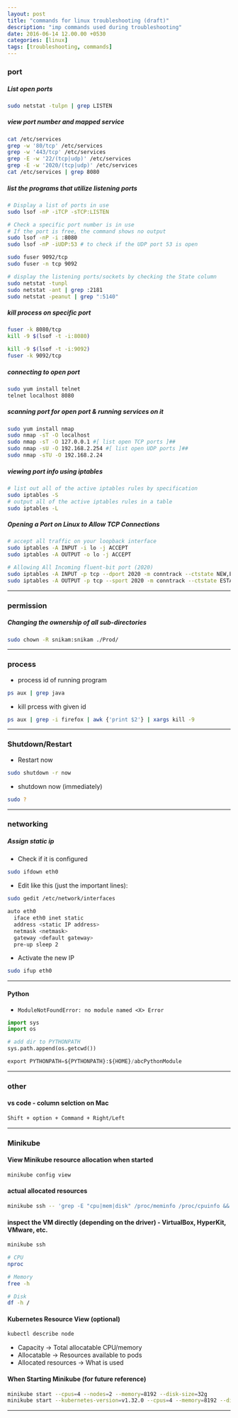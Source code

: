 ```yaml
---
layout: post
title: "commands for linux troubleshooting (draft)"
description: "imp commands used during troubleshooting"
date: 2016-06-14 12.00.00 +0530
categories: [linux]
tags: [troubleshooting, commands]
---
```


### port

##### List open ports

```bash
sudo netstat -tulpn | grep LISTEN
```

##### view port number and mapped service

```bash
cat /etc/services
grep -w '80/tcp' /etc/services
grep -w '443/tcp' /etc/services
grep -E -w '22/(tcp|udp)' /etc/services
grep -E -w '2020/(tcp|udp)' /etc/services
cat /etc/services | grep 8080
```

##### list the programs that utilize listening ports

```bash
# Display a list of ports in use
sudo lsof -nP -iTCP -sTCP:LISTEN

# Check a specific port number is in use
# If the port is free, the command shows no output
sudo lsof -nP -i :8080
sudo lsof -nP -iUDP:53 # to check if the UDP port 53 is open

sudo fuser 9092/tcp
sudo fuser -n tcp 9092

# display the listening ports/sockets by checking the State column
sudo netstat -tunpl
sudo netstat -ant | grep :2181
sudo netstat -peanut | grep ":5140"
```

##### kill process on specific port

```bash
fuser -k 8080/tcp
kill -9 $(lsof -t -i:8080)

kill -9 $(lsof -t -i:9092)
fuser -k 9092/tcp
```

##### connecting to open port

```bash
sudo yum install telnet
telnet localhost 8080
```

##### scanning port for open port & running services on it

```bash
sudo yum install nmap
sudo nmap -sT -O localhost
sudo nmap -sT -O 127.0.0.1 #[ list open TCP ports ]##
sudo nmap -sU -O 192.168.2.254 #[ list open UDP ports ]##
sudo nmap -sTU -O 192.168.2.24
```
##### viewing port info using iptables

```bash
# list out all of the active iptables rules by specification
sudo iptables -S
# output all of the active iptables rules in a table
sudo iptables -L
```

##### Opening a Port on Linux to Allow TCP Connections

```bash
# accept all traffic on your loopback interface
sudo iptables -A INPUT -i lo -j ACCEPT
sudo iptables -A OUTPUT -o lo -j ACCEPT

# Allowing All Incoming fluent-bit port (2020)
sudo iptables -A INPUT -p tcp --dport 2020 -m conntrack --ctstate NEW,ESTABLISHED -j ACCEPT
sudo iptables -A OUTPUT -p tcp --sport 2020 -m conntrack --ctstate ESTABLISHED -j ACCEPT
```

---

### permission

##### Changing the ownership of all sub-directories

```bash
sudo chown -R snikam:snikam ./Prod/
```
---

### process

* process id of running program

```bash
ps aux | grep java
```

* kill prcess with given id

```bash
ps aux | grep -i firefox | awk {'print $2'} | xargs kill -9
```

---

### Shutdown/Restart

* Restart now

```bash
sudo shutdown -r now
```

* shutdown now (immediately)

```bash
sudo ?
```

---

### networking

##### Assign static ip

* Check if it is configured

```bash
sudo ifdown eth0
```

* Edit like this (just the important lines):

```bash
sudo gedit /etc/network/interfaces

auto eth0
  iface eth0 inet static
  address <static IP address>
  netmask <netmask>
  gateway <default gateway>
  pre-up sleep 2
```

* Activate the new IP

```bash
sudo ifup eth0
```
---

#### Python

* `ModuleNotFoundError: no module named <X> Error`

```python
import sys
import os

# add dir to PYTHONPATH
sys.path.append(os.getcwd())
```

```python
export PYTHONPATH=${PYTHONPATH}:${HOME}/abcPythonModule 
```
---

### other

#### vs code - column selction on Mac

```bash
Shift + option + Command + Right/Left
```
---

### Minikube

#### View Minikube resource allocation when started

```bash
minikube config view
```

#### actual allocated resources

```bash
minikube ssh -- 'grep -E "cpu|mem|disk" /proc/meminfo /proc/cpuinfo && df -h'
```

#### inspect the VM directly (depending on the driver) - VirtualBox, HyperKit, VMware, etc.

```bash
minikube ssh

# CPU
nproc

# Memory
free -h

# Disk
df -h /
```

#### Kubernetes Resource View (optional)

```bash
kubectl describe node
```
- Capacity → Total allocatable CPU/memory
- Allocatable → Resources available to pods
- Allocated resources → What is used

#### When Starting Minikube (for future reference)

```bash
minikube start --cpus=4 --nodes=2 --memory=8192 --disk-size=32g
minikube start --kubernetes-version=v1.32.0 --cpus=4 --memory=8192 --disk-size=30g --vm-driver=hyperkit
```
---
